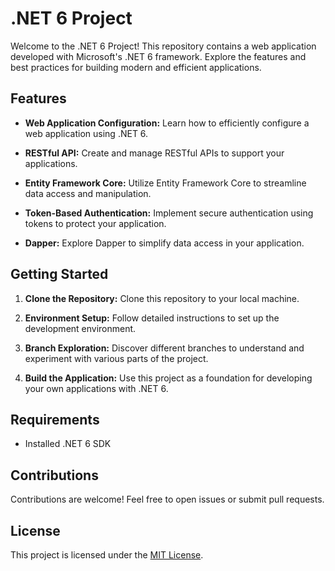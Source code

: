 # .NET 6 Project

Welcome to the .NET 6 Project! This repository contains a web application developed with Microsoft's .NET 6 framework. Explore the features and best practices for building modern and efficient applications.

## Features

- **Web Application Configuration:** Learn how to efficiently configure a web application using .NET 6.

- **RESTful API:** Create and manage RESTful APIs to support your applications.

- **Entity Framework Core:** Utilize Entity Framework Core to streamline data access and manipulation.

- **Token-Based Authentication:** Implement secure authentication using tokens to protect your application.

- **Dapper:** Explore Dapper to simplify data access in your application.

## Getting Started

1. **Clone the Repository:** Clone this repository to your local machine.

2. **Environment Setup:** Follow detailed instructions to set up the development environment.

3. **Branch Exploration:** Discover different branches to understand and experiment with various parts of the project.

4. **Build the Application:** Use this project as a foundation for developing your own applications with .NET 6.

## Requirements

- Installed .NET 6 SDK

## Contributions

Contributions are welcome! Feel free to open issues or submit pull requests.

## License

This project is licensed under the [MIT License](LICENSE).
